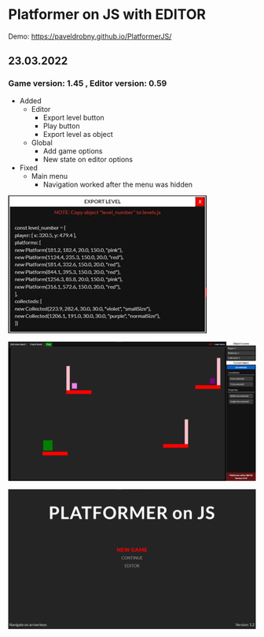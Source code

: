 # Platformer on JS with EDITOR

Demo: https://paveldrobny.github.io/PlatformerJS/

## 23.03.2022
### Game version: 1.45 , Editor version: 0.59

- Added
  - Editor
    - Export level button
    - Play button
    - Export level as object
  - Global
    - Add game options
    - New state on editor options    
- Fixed
  - Main menu
    - Navigation worked after the menu was hidden

![img](https://github.com/paveldrobny/PlatformerJS/blob/master/exportLevel.png)

![img](https://github.com/paveldrobny/PlatformerJS/blob/master/editor.png)

![img](https://github.com/paveldrobny/PlatformerJS/blob/master/mainMenu.png)
